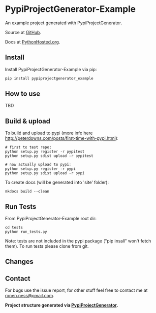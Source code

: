 # PypiProjectGenerator-Example
An example project generated with PypiProjectGenerator.

Source at [GitHub](https://github.com/RonenNess/PypiProjectGenerator-Example).

Docs at [PythonHosted.org](http://pythonhosted.org/pypiprojectgenerator_example/).

## Install

Install PypiProjectGenerator-Example via pip:

```python
pip install pypiprojectgenerator_example
```

## How to use

TBD

## Build & upload

To build and upload to pypi (more info here http://peterdowns.com/posts/first-time-with-pypi.html):

```
# first to test repo:
python setup.py register -r pypitest
python setup.py sdist upload -r pypitest

# now actually upload to pypi:
python setup.py register -r pypi
python setup.py sdist upload -r pypi
```

To create docs (will be generated into 'site' folder):

```
mkdocs build --clean
```

## Run Tests

From PypiProjectGenerator-Example root dir:

```shell
cd tests
python run_tests.py
```

Note: tests are not included in the pypi package ("pip insall" won't fetch them). 
To run tests please clone from git.

## Changes

## Contact

For bugs use the issue report, for other stuff feel free to contact me at ronen.ness@gmail.com.


__Project structure generated via [PypiProjectGenerator](https://github.com/RonenNess/PypiProjectGenerator).__

